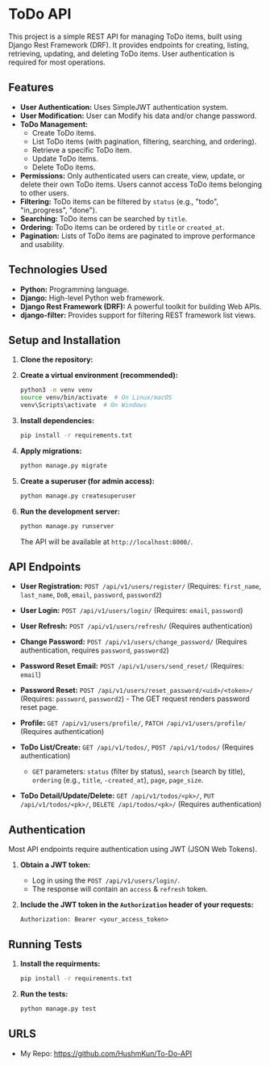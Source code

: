 # ToDo API

This project is a simple REST API for managing ToDo items, built using Django Rest Framework (DRF). It provides endpoints for creating, listing, retrieving, updating, and deleting ToDo items.  User authentication is required for most operations.


## Features

*   **User Authentication:** Uses SimpleJWT authentication system.
*   **User Modification:** User can Modify his data and/or change password.
*   **ToDo Management:**
    *   Create ToDo items.
    *   List ToDo items (with pagination, filtering, searching, and ordering).
    *   Retrieve a specific ToDo item.
    *   Update ToDo items.
    *   Delete ToDo items.
*   **Permissions:** Only authenticated users can create, view, update, or delete their own ToDo items.  Users cannot access ToDo items belonging to other users.
*   **Filtering:**  ToDo items can be filtered by `status` (e.g., "todo", "in_progress", "done").
*   **Searching:**  ToDo items can be searched by `title`.
*   **Ordering:**  ToDo items can be ordered by `title` or `created_at`.
*   **Pagination:** Lists of ToDo items are paginated to improve performance and usability.

## Technologies Used

*   **Python:** Programming language.
*   **Django:** High-level Python web framework.
*   **Django Rest Framework (DRF):**  A powerful toolkit for building Web APIs.
*   **django-filter:** Provides support for filtering REST framework list views.

## Setup and Installation

1.  **Clone the repository:**

2.  **Create a virtual environment (recommended):**

    ```bash
    python3 -m venv venv
    source venv/bin/activate  # On Linux/macOS
    venv\Scripts\activate  # On Windows
    ```

3.  **Install dependencies:**

    ```bash
    pip install -r requirements.txt
    ```

4.  **Apply migrations:**

    ```bash
    python manage.py migrate
    ```

5.  **Create a superuser (for admin access):**

    ```bash
    python manage.py createsuperuser
    ```

6.  **Run the development server:**

    ```bash
    python manage.py runserver
    ```

    The API will be available at `http://localhost:8000/`.

## API Endpoints

*   **User Registration:** `POST /api/v1/users/register/` (Requires: `first_name`, `last_name`, `DoB`, `email`, `password`, `password2`)
*   **User Login:** `POST /api/v1/users/login/` (Requires: `email`, `password`)
*   **User Refresh:** `POST /api/v1/users/refresh/` (Requires authentication)
*   **Change Password:** `POST /api/v1/users/change_password/` (Requires authentication, requires `password`, `password2`)
*   **Password Reset Email:** `POST /api/v1/users/send_reset/` (Requires: `email`)
*   **Password Reset:** `POST /api/v1/users/reset_password/<uid>/<token>/` (Requires: `password`, `password2`) - The GET request renders password reset page.
*   **Profile:** `GET /api/v1/users/profile/`, `PATCH /api/v1/users/profile/` (Requires authentication)

*   **ToDo List/Create:** `GET /api/v1/todos/`, `POST /api/v1/todos/` (Requires authentication)
    *   `GET` parameters: `status` (filter by status), `search` (search by title), `ordering` (e.g., `title`, `-created_at`), `page`, `page_size`.
*   **ToDo Detail/Update/Delete:** `GET /api/v1/todos/<pk>/`, `PUT /api/v1/todos/<pk>/`, `DELETE /api/todos/<pk>/` (Requires authentication)

## Authentication

Most API endpoints require authentication using JWT (JSON Web Tokens).

1.  **Obtain a JWT token:** 
    *   Log in using the `POST /api/v1/users/login/`.
    *   The response will contain an `access` & `refresh` token.

2.  **Include the JWT token in the `Authorization` header of your requests:**

    ```
    Authorization: Bearer <your_access_token>
    ```

## Running Tests

1.  **Install the requirments:**

    ```bash
    pip install -r requirements.txt
    ```

2.  **Run the tests:**
    ```bash
    python manage.py test
    ```


## URLS
- My Repo: https://github.com/HushmKun/To-Do-API